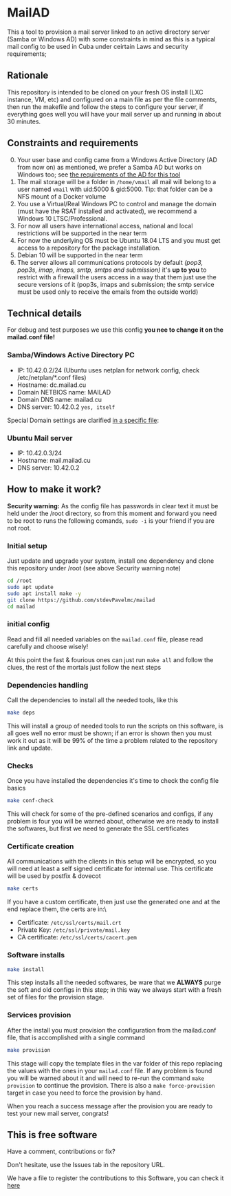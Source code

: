 # MailAD

This a tool to provision a mail server linked to an active directory server (Samba or Windows AD) with some constraints in mind as this is a typical mail config to be used in Cuba under ceirtain Laws and security requirements;

## Rationale

This repository is intended to be cloned on your fresh OS install (LXC instance, VM, etc) and configured on a main file as per the file comments, then run the makefile and follow the steps to configure your server, if everything goes well you will have your mail server up and running in about 30 minutes.

## Constraints and requirements

0. Your user base and config came from a Windows Active Directory (AD from now on) as mentioned, we prefer a Samba AD but works on Windows too; see [the requirements of the AD for this tool](AD_Requirements.md)
0. The mail storage will be a folder in `/home/vmail` all mail will belong to a user named `vmail` with uid:5000 & gid:5000. Tip: that folder can be a NFS mount of a Docker volume
0. You use a Virtual/Real Windows PC to control and manage the domain (must have the RSAT installed and activated), we recommend a Windows 10 LTSC/Professional.
0. For now all users have international access, national and local restrictions will be supported in the near term
0. For now the underlying OS must be Ubuntu 18.04 LTS and you must get access to a repository for the package installation.
0. Debian 10 will be supported in the near term
0. The server allows all communications protocols by default _(pop3, pop3s, imap, imaps, smtp, smtps and submission)_ it's **up to you** to restrict with a firewall the users access in a way that them just use the secure versions of it (pop3s, imaps and submission; the smtp service must be used only to receive the emails from the outside world)

## Technical details

For debug and test purposes we use this config **you nee to change it on the mailad.conf file!**

### Samba/Windows Active Directory PC

- IP: 10.42.0.2/24  (Ubuntu uses netplan for network config, check /etc/netplan/*.conf files)
- Hostname: dc.mailad.cu
- Domain NETBIOS name: MAILAD
- Domain DNS name: mailad.cu
- DNS server: 10.42.0.2 `yes, itself`

Special Domain settings are clarified [in a specific file](AD_requirements.md):

### Ubuntu Mail server

- IP: 10.42.0.3/24
- Hostname: mail.mailad.cu
- DNS server: 10.42.0.2

## How to make it work?

**Security warning:** As the config file has passwords in clear text it must be held under the /root directory, so from this moment and forward you need to be root to runs the following comands, `sudo -i` is your friend if you are not root.

### Initial setup

Just update and upgrade your system, install one dependency and clone this repository under /root (see above Security warning note)

``` sh
cd /root
sudo apt update
sudo apt install make -y
git clone https://github.com/stdevPavelmc/mailad
cd mailad
```

### initial config

Read and fill all needed variables on the `mailad.conf` file, please read carefully and choose wisely!

At this point the fast & fourious ones can just run `make all` and follow the clues, the rest of the mortals just follow the next steps 

### Dependencies handling

Call the dependencies to install all the needed tools, like this

``` sh
make deps
```

This will install a group of needed tools to run the scripts on this software, is all goes well no error must be shown; if an error is shown then you must work it out as it will be 99% of the time a problem related to the repository link and update.

### Checks

Once you have installed the dependencies it's time to check the config file basics

``` sh
make conf-check
```

This will check for some of the pre-defined scenarios and configs, if any problem is four you will be warned about, otherwise we are ready to install the softwares, but first we need to generate the SSL certificates

### Certificate creation

All communications with the clients in this setup will be encrypted, so you will need at least a self signed certificate for internal use. This certificate will be used by postfix & dovecot


``` sh
make certs
```

If you have a custom certificate, then just use the generated one and at the end replace them, the certs are in:\

- Certificate: `/etc/ssl/certs/mail.crt`
- Private Key: `/etc/ssl/private/mail.key`
- CA certificate: `/etc/ssl/certs/cacert.pem`

### Software installs

``` sh
make install
```

This step installs all the needed softwares, be ware that we **ALWAYS** purge the soft and old configs in this step; in this way we always start with a fresh set of files for the provision stage.

### Services provision

After the install you must provision the configuration from the mailad.conf file, that is accomplished with a single command


``` sh
make provision
```

This stage will copy the template files in the var folder of this repo replacing the values with the ones in your `mailad.conf` file. If any problem is found you will be warned about it and will need to re-run the command `make provision` to continue the provision. There is also a `make force-provision` target in case you need to force the provision by hand.

When you reach a success message after the provision you are ready to test your new mail server, congrats!

## This is free software

Have a comment, contributions or fix?

Don't hesitate, use the Issues tab in the repository URL.

We have a file to register the contributions to this Software, you can check it [here](Contributors.md)
